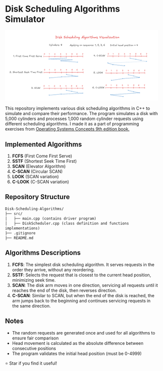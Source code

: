 # Disk Scheduling Algorithms Simulator

![visualization](assets/image.png)

This repository implements various disk scheduling algorithms in C++ to simulate and compare their performance. The program simulates a disk with 5,000 cylinders and processes 1,000 random cylinder requests using different scheduling algorithms. I made it as a part of programming exercises from <a href="https://www.amazon.com/s?k=9781118063330&i=stripbooks&linkCode=qs">Operating Systems Concepts 9th edition book.</a>

## Implemented Algorithms

1. **FCFS** (First Come First Serve)
2. **SSTF** (Shortest Seek Time First)
3. **SCAN** (Elevator Algorithm)
4. **C-SCAN** (Circular SCAN)
5. **LOOK** (SCAN variation)
6. **C-LOOK** (C-SCAN variation)

## Repository Structure

```plaintext
Disk-Scheduling-Algorithms/
├── src/
│   ├── main.cpp (contains driver program)
│   ├── DiskScheduler.cpp (class definition and functions implementations)
├── .gitignore
├── README.md
```

## Algorithms Descriptions

1. **FCFS**: The simplest disk scheduling algorithm. It serves requests in the order they arrive, without any reordering.
2. **SSTF**: Selects the request that is closest to the current head position, minimizing seek time.
3. **SCAN**: The disk arm moves in one direction, servicing all requests until it reaches the end of the disk, then reverses direction.
4. **C-SCAN**: Similar to SCAN, but when the end of the disk is reached, the arm jumps back to the beginning and continues servicing requests in the same direction.

## Notes

- The random requests are generated once and used for all algorithms to ensure fair comparison
- Head movement is calculated as the absolute difference between consecutive positions
- The program validates the initial head position (must be 0-4999)

⭐ Star if you find it useful!
